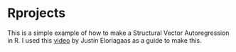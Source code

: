 # Rprojects

<p>This is a simple example of how to make a Structural Vector
Autoregression in R. I used this <a href="https://www.youtube.com/watch?v=hwB2TbhqgH0&amp;t=410s">video</a>
by Justin Eloriagaas as a guide to make this.</p>
